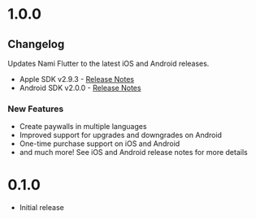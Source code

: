# 1.0.0

## Changelog

Updates Nami Flutter to the latest iOS and Android releases.

- Apple SDK v2.9.3 - [Release Notes](https://github.com/namiml/nami-apple/releases/tag/2.9.3)
- Android SDK v2.0.0 - [Release Notes](https://github.com/namiml/nami-android/wiki/Nami-SDK-Releases#v200-march-4-2022)

### New Features

- Create paywalls in multiple languages
- Improved support for upgrades and downgrades on Android
- One-time purchase support on iOS and Android
- and much more!  See iOS and Android release notes for more details

# 0.1.0

- Initial release